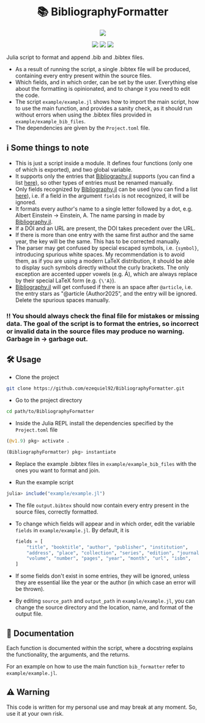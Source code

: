 <div align="center">
    <h1>📚 BibliographyFormatter</h1>
</div>

<p align="center">
    <a href="https://julialang.org"><img src="https://img.shields.io/badge/-Julia-9558B2?style=for-the-badge&logo=julia&logoColor=white"></a>
</p>

<p align="center">
    <a href="https://codecov.io/github/ezequiel92/BibliographyFormatter?branch=main"><img src="https://img.shields.io/codecov/c/github/ezequiel92/BibliographyFormatter?style=flat&logo=Codecov&labelColor=2B2D2F"></a>
    <a href="https://github.com/ezequiel92/BibliographyFormatter/actions"><img src="https://img.shields.io/github/actions/workflow/status/ezequiel92/BibliographyFormatter/run_tests.yml?logo=GitHub&labelColor=2B2D2F"></a>
    <a href="https://github.com/ezequiel92/BibliographyFormatter/blob/main/LICENSE"><img src="https://img.shields.io/github/license/ezequiel92/BibliographyFormatter?style=flat&logo=GNU&labelColor=2B2D2F"></a>
</p>

Julia script to format and append .bib and .bibtex files.

- As a result of running the script, a single .bibtex file will be produced, containing every entry present within the source files.
- Which fields, and in which order, can be set by the user. Everything else about the formatting is opinionated, and to change it you need to edit the code.
- The script `example/example.jl` shows how to import the main script, how to use the main function, and provides a sanity check, as it should run without errors when using the .bibtex files provided in `example/example_bib_files`.
- The dependencies are given by the `Project.toml` file.

## ℹ️ Some things to note

- This is just a script inside a module. It defines four functions (only one of which is exported), and two global variable.
- It supports only the entries that [Bibliography.jl](https://github.com/Humans-of-Julia/Bibliography.jl) supports (you can find a list [here](https://humans-of-julia.github.io/Bibliography.jl/stable/internal/#BibInternal.entries)), so other types of entries must be renamed manually.
- Only fields recognized by [Bibliography.jl](https://github.com/Humans-of-Julia/Bibliography.jl) can be used (you can find a list [here](https://humans-of-julia.github.io/Bibliography.jl/stable/internal/#BibInternal.fields)), i.e. if a field in the argument `fields` is not recognized, it will be ignored.
- It formats every author's name to a single letter followed by a dot, e.g. Albert Einstein -> Einstein, A. The name parsing in made by [Bibliography.jl](https://github.com/Humans-of-Julia/Bibliography.jl).
- If a DOI and an URL are present, the DOI takes precedent over the URL.
- If there is more than one entry with the same first author and the same year, the key will be the same. This has to be corrected manually.
- The parser may get confused by special escaped symbols, i.e. `{symbol}`, introducing spurious white spaces. My recommendation is to avoid them, as if you are using a modern LaTeX distribution, it should be able to display such symbols directly without the curly brackets. The only exception are accented upper vowels (e.g. Á), which are always replace by their special LaTeX form (e.g. `{\'A}`).
- [Bibliography.jl](https://github.com/Humans-of-Julia/Bibliography.jl) will get confused if there is an space after `@article`, i.e. the entry stars as "@article {Author2025", and the entry will be ignored. Delete the spurious spaces manually.

### ‼️ You should always check the final file for mistakes or missing data. The goal of the script is to format the entries, so incorrect or invalid data in the source files may produce no warning. Garbage in -> garbage out.

## 🛠️ Usage

- Clone the project

```bash
git clone https://github.com/ezequiel92/BibliographyFormatter.git
```

- Go to the project directory

```bash
cd path/to/BibliographyFormatter
```

- Inside the Julia REPL install the dependencies specified by the `Project.toml` file

```julia
(@v1.9) pkg> activate .

(BibliographyFormatter) pkg> instantiate
```

- Replace the example .bibtex files in `example/example_bib_files` with the ones you want to format and join.

- Run the example script

```julia
julia> include("example/example.jl")
```

- The file `output.bibtex` should now contain every entry present in the source files, correctly formatted.

- To change which fields will appear and in which order, edit the variable `fields` in `example/example.jl`. By default, it is

    ```julia
    fields = [
        "title", "booktitle", "author", "publisher", "institution",
        "address", "place", "collection", "series", "edition", "journal",
        "volume", "number", "pages", "year", "month", "url", "isbn",
    ]
    ```

- If some fields don't exist in some entries, they will be ignored, unless they are essential like the year or the author (in which case an error will be thrown).

- By editing `source_path` and `output_path` in `example/example.jl`, you can change the source directory and the location, name, and format of the output file.

## 📘 Documentation

Each function is documented within the script, where a docstring explains the functionality, the arguments, and the returns.

For an example on how to use the main function `bib_formatter` refer to `example/example.jl`.

## ⚠️ Warning

This code is written for my personal use and may break at any moment. So, use it at your own risk.
